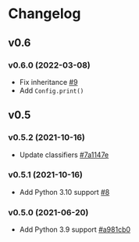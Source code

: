 # Changelog

## v0.6

### v0.6.0 (2022-03-08)

- Fix inheritance [#9](https://github.com/nikitanovosibirsk/cabina/pull/9)
- Add `Config.print()`

## v0.5

### v0.5.2 (2021-10-16)

- Update classifiers [#7a1147e](https://github.com/nikitanovosibirsk/cabina/commit/7a1147e45a9d7d9edd15dacd147af98a7a235b77)

### v0.5.1 (2021-10-16)

- Add Python 3.10 support [#8](https://github.com/nikitanovosibirsk/cabina/pull/8)


### v0.5.0 (2021-06-20)

- Add Python 3.9 support [#a981cb0](https://github.com/nikitanovosibirsk/cabina/commit/a981cb0f59e02810962107da74b31ef1e53df3ae)
